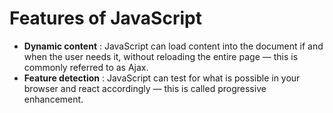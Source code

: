 # Features of JavaScript

* __Dynamic content__ : JavaScript can load content into the document if and when the user needs it, without reloading the entire page — this is commonly referred to as Ajax.
* __Feature detection__ : JavaScript can test for what is possible in your browser and react accordingly — this is called progressive enhancement.

